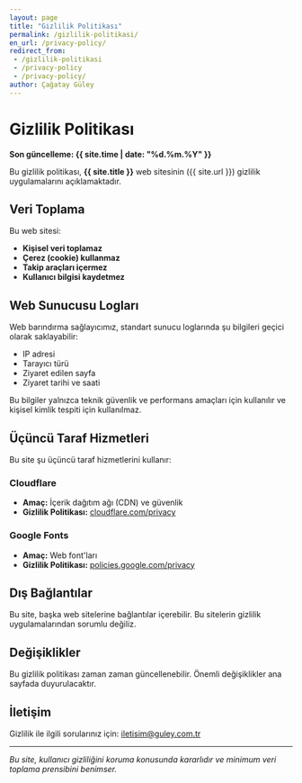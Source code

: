 ```yaml
---
layout: page
title: "Gizlilik Politikası"
permalink: /gizlilik-politikasi/
en_url: /privacy-policy/
redirect_from:
 - /gizlilik-politikasi
 - /privacy-policy
 - /privacy-policy/
author: Çağatay Güley
---
```


# Gizlilik Politikası

**Son güncelleme: {{ site.time | date: "%d.%m.%Y" }}**

Bu gizlilik politikası, **{{ site.title }}** web sitesinin ({{ site.url }}) gizlilik uygulamalarını açıklamaktadır.

## Veri Toplama

Bu web sitesi:
- **Kişisel veri toplamaz**
- **Çerez (cookie) kullanmaz**
- **Takip araçları içermez**
- **Kullanıcı bilgisi kaydetmez**

## Web Sunucusu Logları

Web barındırma sağlayıcımız, standart sunucu loglarında şu bilgileri geçici olarak saklayabilir:
- IP adresi
- Tarayıcı türü
- Ziyaret edilen sayfa
- Ziyaret tarihi ve saati

Bu bilgiler yalnızca teknik güvenlik ve performans amaçları için kullanılır ve kişisel kimlik tespiti için kullanılmaz.

## Üçüncü Taraf Hizmetleri

Bu site şu üçüncü taraf hizmetlerini kullanır:

### Cloudflare
- **Amaç:** İçerik dağıtım ağı (CDN) ve güvenlik
- **Gizlilik Politikası:** [cloudflare.com/privacy](https://www.cloudflare.com/privacy/)

### Google Fonts
- **Amaç:** Web font'ları
- **Gizlilik Politikası:** [policies.google.com/privacy](https://policies.google.com/privacy)

## Dış Bağlantılar

Bu site, başka web sitelerine bağlantılar içerebilir. Bu sitelerin gizlilik uygulamalarından sorumlu değiliz.

## Değişiklikler

Bu gizlilik politikası zaman zaman güncellenebilir. Önemli değişiklikler ana sayfada duyurulacaktır.

## İletişim

Gizlilik ile ilgili sorularınız için: [iletisim@guley.com.tr](mailto:iletisim@guley.com.tr)

---

*Bu site, kullanıcı gizliliğini koruma konusunda kararlıdır ve minimum veri toplama prensibini benimser.*